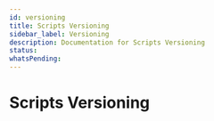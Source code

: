 ```yaml
---
id: versioning
title: Scripts Versioning
sidebar_label: Versioning
description: Documentation for Scripts Versioning
status: 
whatsPending: 
---
```


# Scripts Versioning

